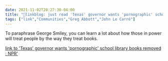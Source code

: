 ```yaml
---
date: 2021-11-02T20:27:30-04:00
title: "🔗linkblog: just read 'Texas' governor wants 'pornographic' school library books removed : NPR'"
tags: ["link","Communities","Greg Abbott","John Le Carré"]
---
```

To paraphrase George Smiley, you can learn a lot about how those in power will treat people by the way they treat books.
 
[link to 'Texas' governor wants 'pornographic' school library books removed : NPR'](https://www.npr.org/2021/11/02/1051471236/texas-governor-abbott-calls-for-removal-of-obscene-school-library-books)
